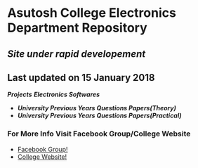 # Asutosh College Electronics Department Repository
## *Site under rapid developement*
## Last updated on 15 January 2018


_**Projects**_
 _**Electronics Softwares**_
* _**University Previous Years Questions Papers(Theory)**_
* _**University Previous Years Questions Papers(Practical)**_
### For More Info Visit Facebook Group/College Website
* [Facebook Group!](https://www.facebook.com/groups/112515842146289/)
* [College Website!](http://www.asutoshcollege.in/index.html)

